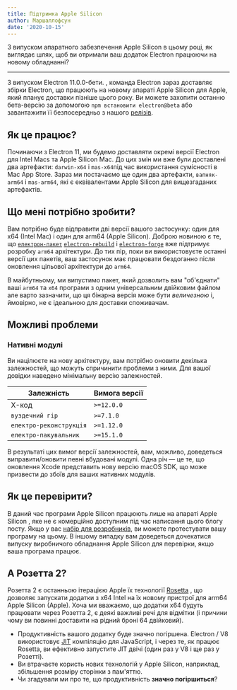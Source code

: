 ```yaml
---
title: Підтримка Apple Silicon
author: Маршаллофсун
date: '2020-10-15'
---
```


З випуском апаратного забезпечення Apple Silicon в цьому році, як виглядає шлях, щоб ви отримали ваш додаток Electron працюючи на новому обладнанні?

---

З випуском Electron 11.0.0-бети. , команда Electron зараз доставляє збірки Electron, що працюють на новому апараті Apple Silicon для Apple, який планує доставки пізніше цього року. Ви можете захопити останню бета-версію за допомогою `npm встановити electron@beta` або завантажити її безпосередньо з нашого [релізів](https://electronjs.org/releases/stable).

## Як це працює?

Починаючи з Electron 11, ми будемо доставляти окремі версії Electron для Intel Macs та Apple Silicon Mac. До цих змін ми вже були доставлені два артефакти: `darwin-x64` і `mas-x64`під час використання сумісності в Mac App Store. Зараз ми постачаємо ще один два артефакти, `вапняк-arm64` і `mas-arm64`, які є еквівалентами Apple Silicon для вищезгаданих артефактів.

## Що мені потрібно зробити?

Вам потрібно буде відправити дві версії вашого застосунку: один для x64 (Intel Mac) і один для arm64 (Apple Silicon). Доброю новиною є те, що [`електрон-пакет`](https://github.com/electron/electron-packager/) [`electron-rebuild`](https://github.com/electron/electron-rebuild/) і [`electron-forge`](https://github.com/electron-userland/electron-forge/) вже підтримує розробку `arm64` архітектури. До тих пір, поки ви використовуєте останні версії цих пакетів, ваш застосунок має працювати бездоганно після оновлення цільової архітектури до `arm64`.

В майбутньому, ми випустимо пакет, який дозволить вам "об'єднати" ваші `arm64` та `x64` програми з одним універсальним двійковим файлом але варто зазначити, що ця бінарна версія може бути _величезною_ і, ймовірно, не є ідеальною для доставки споживачам.

## Можливі проблеми

### Нативні модулі

Ви націлюєте на нову архітектуру, вам потрібно оновити декілька залежностей, що можуть спричинити проблеми з ними. Для вашої довідки наведено мінімальну версію залежностей.

| Залежність              | Вимога версії |
| ----------------------- | ------------- |
| X-код                   | `>=12.0.0` |
| `вуздечний гір`         | `>=7.1.0`  |
| `електро-реконструкція` | `>=1.12.0` |
| `електро-пакувальник`   | `>=15.1.0` |

В результаті цих вимог версії залежностей, вам, можливо, доведеться виправити/оновити певні вбудовані модулі.  Одна річ — це те, що оновлення Xcode представить нову версію macOS SDK, що може призвести до збоїв для ваших нативних модулів.


## Як це перевірити?

В даний час програми Apple Silicon працюють лише на апараті Apple Silicon , яке не є комерційно доступним під час написання цього блогу посту. Якщо у вас [набір для розробників](https://developer.apple.com/programs/universal/), ви можете протестувати вашу програму на цьому. В іншому випадку вам доведеться дочекатися випуску виробничого обладнання Apple Silicon для перевірки, якщо ваша програма працює.

## А Розетта 2?

Розетта 2 є останньою ітерацією Apple їх технології [Rosetta](https://en.wikipedia.org/wiki/Rosetta_(software)) , що дозволяє запускати додатки з x64 Intel на їх новому пристрої для arm64 Apple Silicon (Apple). Хоча ми вважаємо, що додатки x64 будуть працювати через Розетта 2, є деякі важливі речі для відмітки (і причини чому ви повинні доставити на рідний броні 64 двійковий).

* Продуктивність вашого додатку буде значно погіршена. Electron / V8 використовує [JIT](https://en.wikipedia.org/wiki/Just-in-time_compilation) компіляцію для JavaScript, і через те, як працює Rosetta, ви ефективно запустите JIT двічі (один раз у V8 і ще раз у Розетті).
* Ви втрачаєте користь нових технологій у Apple Silicon, наприклад, збільшення розміру сторінки з пам'яттю.
* Чи згадували ми про те, що продуктивність **значно погіршиться**?
